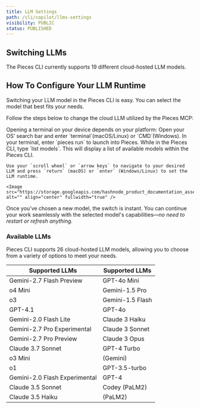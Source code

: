 ```yaml
---
title: LLM Settings
path: /cli/copilot/llms-settings
visibility: PUBLIC
status: PUBLISHED
---
```


## Switching LLMs

The Pieces CLI currently supports 19 different cloud-hosted LLM models.

## How To Configure Your LLM Runtime

Switching your LLM model in the Pieces CLI is easy. You can select the model that best fits your needs.

Follow the steps below to change the cloud LLM utilized by the Pieces MCP:

<Steps>
  <Step title="Open a Terminal">
    Opening a terminal on your device depends on your platform: Open your OS’ search bar and enter `terminal`(macOS/Linux) or `CMD`(Windows).
  </Step>

  <Step title="Start Pieces CLI">
    In your terminal, enter `pieces run` to launch into Pieces.
  </Step>

  <Step title="Open Models and Change">
    While in the Pieces CLI, type `list models`. This will display a list of available models within the Pieces CLI.

    Use your `scroll wheel` or `arrow keys` to navigate to your desired LLM and press `return` (macOS) or `enter` (Windows/Linux) to set the LLM runtime.

    <Image src="https://storage.googleapis.com/hashnode_product_documentation_assets/cli_assets/pieces_copilot/llms_settings/available_models.png" alt="" align="center" fullwidth="true" />
  </Step>
</Steps>

Once you’ve chosen a new model, the switch is instant. You can continue your work seamlessly with the selected model's capabilities—*no need to restart or refresh anything.*

### Available LLMs

Pieces CLI supports 26 cloud-hosted LLM models, allowing you to choose from a variety of options to meet your needs.

| Supported LLMs                | Supported LLMs   |
| ----------------------------- | ---------------- |
| Gemini-2.7 Flash Preview      | GPT-4o Mini      |
| o4 Mini                       | Gemini-1.5 Pro   |
| o3                            | Gemini-1.5 Flash |
| GPT-4.1                       | GPT-4o           |
| Gemini-2.0 Flash Lite         | Claude 3 Haiku   |
| Gemini-2.7 Pro Experimental   | Claude 3 Sonnet  |
| Gemini-2.7 Pro Preview        | Claude 3 Opus    |
| Claude 3.7 Sonnet             | GPT-4 Turbo      |
| o3 Mini                       | (Gemini)         |
| o1                            | GPT-3.5-turbo    |
| Gemini-2.0 Flash Experimental | GPT-4            |
| Claude 3.5 Sonnet             | Codey (PaLM2)    |
| Claude 3.5 Haiku              | (PaLM2)          |
